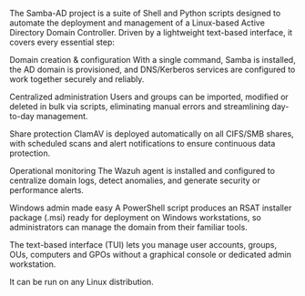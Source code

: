 The Samba-AD project is a suite of Shell and Python scripts designed to automate the deployment and management of a Linux-based Active Directory Domain Controller. Driven by a lightweight text-based interface, it covers every essential step:

Domain creation & configuration
With a single command, Samba is installed, the AD domain is provisioned, and DNS/Kerberos services are configured to work together securely and reliably.

Centralized administration
Users and groups can be imported, modified or deleted in bulk via scripts, eliminating manual errors and streamlining day-to-day management.

Share protection
ClamAV is deployed automatically on all CIFS/SMB shares, with scheduled scans and alert notifications to ensure continuous data protection.

Operational monitoring
The Wazuh agent is installed and configured to centralize domain logs, detect anomalies, and generate security or performance alerts.

Windows admin made easy
A PowerShell script produces an RSAT installer package (.msi) ready for deployment on Windows workstations, so administrators can manage the domain from their familiar tools.

The text-based interface (TUI) lets you manage user accounts, groups, OUs, computers and GPOs without a graphical console or dedicated admin workstation.

It can be run on any Linux distribution.
